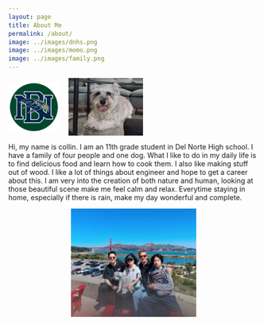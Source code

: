 ```yaml
---
layout: page
title: About Me
permalink: /about/
image: ../images/dnhs.png
image: ../images/momo.png
image: ../images/family.png
---
```

<html lang="en">
<head>
    <meta charset="UTF-8">
    <meta http-equiv="X-UA-Compatible" content="IE=edge">
    <meta name="viewport" content="width=device-width, initial-scale=1.0">
<style>
    .top-layerpicture {
        display: flex;
        align-items: center;
    }
    .top-layerpicture img{
        margin-right: 20px;
    }
    .familypic-edit {
        display: flex; 
        justify-content: center; 
        align-items: center;
    }
</style>
</head>
<body>
    <div>
    </div>
        <div class="top-layerpicture">
        <img src="../images/dnhs.png" alt="logo" width="20%">
        <img src="../images/momo.png" alt="dog" width="150">
        </div>
    <div>
        <div>
        </div>
        <p>
        Hi, my name is collin. I am an 11th grade student in Del Norte High school. I have a family of four people and one dog. What I like to do in my daily life is to find delicious food and learn how to cook them. I also like making stuff out of wood. I like a lot of things about engineer and hope to get a career about this. I am very into the creation of both nature and human, looking at those beautiful scene make me feel calm and relax. Everytime staying in home, especially if there is rain, make my day wonderful and complete.
        </p>
    </div>
    <div>
    </div>
    <div class="familypic-edit">
    <img src="../images/family.png" alt="family" width="50%">
    </div>
</body>
</html>



